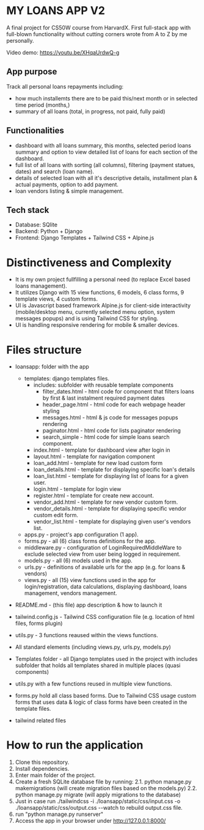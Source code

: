 # MY LOANS APP V2

A final project for CS50W course from HarvardX. First full-stack app with full-blown functionality without cutting corners wrote from A to Z by me personally.

Video demo: https://youtu.be/XHqaUrdwQ-g

## App purpose

Track all personal loans repayments including:

- how much installemts there are to be paid this/next month or in selected time period (months,)
- summary of all loans (total, in progress, not paid, fully paid)

## Functionalities

- dashboard with all loans summary, this months, selected period loans summary and option to view detailed list of loans for each section of the dashboard.
- full list of all loans with sorting (all columns), filtering (payment statues, dates) and search (loan name).
- details of selected loan with all it's descriptive details, installment plan & actual payments, option to add payment.
- loan vendors listing & simple management.

## Tech stack

- Database: SQlite
- Backend: Python + Django
- Frontend: Django Templates + Tailwind CSS + Alpine.js

# Distinctiveness and Complexity

- It is my own project fullfilling a personal need (to replace Excel based loans management).
- It utilizes Django with 15 view functions, 6 models, 6 class forms, 9 template views, 4 custom forms.
- UI is Javascript based framework Alpine.js for client-side interactivity (mobile/desktop menu, currently selected menu option, system messages popups) and is using Tailwind CSS for styling.
- UI is handling responsive rendering for mobile & smaller devices.

# Files structure

- loansapp: folder with the app

  - templates: django templates files.
    - includes: subfolder with reusable template components
      - filter_dates.html - html code for component that filters loans by first & last instalment required payment dates
      - header_page.html - html code for each webpage header styling
      - messages.html - html & js code for messages popups rendering
      - paginator.html - html code for lists paginator rendering
      - search_simple - html code for simple loans search component.
    - index.html - template for dashboard view after login in
    - layout.html - template for navigation component
    - loan_add.html - template for new load custom form
    - loan_details.html - template for displaying specific loan's details
    - loan_list.html - template for displaying list of loans for a given user.
    - login.html - template for login view
    - register.html - template for create new account.
    - vendor_add.html - template for new vendor custom form.
    - vendor_details.html - template for displaying specific vendor custom edit form.
    - vendor_list.html - template for displaying given user's vendors list.
  - apps.py - project's app configuration (1 app).
  - forms.py - all (6) class forms definitions for the app.
  - middleware.py - configuration of LoginRequiredMiddleWare to exclude selected view from user being logged in requirement.
  - models.py - all (6) models used in the app.
  - urls.py - definitions of available urls for the app (e.g. for loans & vendors)
  - views.py - all (15) view functions used in the app for login/registration, data calculations, displaying dashboard, loans management, vendors management.

- README.md - (this file) app description & how to launch it
- tailwind.config.js - Tailwind CSS configuration file (e.g. location of html files, forms plugin)
- utils.py - 3 functions reaused within the views functions.

- All standard elements (including views.py, urls.py, models.py)
- Templates folder - all Django templates used in the project with includes subfolder that holds all templates shared in multiple places (quasi components)
- utils.py with a few functions reused in multiple view functions.
- forms.py hold all class based forms. Due to Tailwind CSS usage custom forms that uses data & logic of class forms have been created in the template files.
- tailwind related files

# How to run the application

1. Clone this repository.
2. Install dependencies.
3. Enter main folder of the project.
4. Create a fresh SQLite database file by running:
   2.1. python manage.py makemigrations (will create migration files based on the models.py)
   2.2. python manage.py migrate (will apply migrations to the database)
5. Just in case run ./tailwindcss -i ./loansapp/static/css/input.css -o ./loansapp/static/css/output.css --watch to rebuild output.css file.
6. run "python manage.py runserver"
7. Access the app in your browser under http://127.0.0.1:8000/
